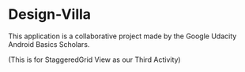 # Design-Villa
This application is a collaborative project made by the Google Udacity Android Basics Scholars.

(This is for StaggeredGrid View as our Third Activity)
